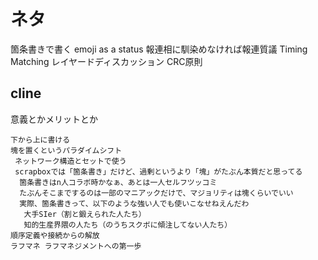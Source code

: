 # ネタ
箇条書きで書く
emoji as a status
報連相に馴染めなければ報連質議
Timing Matching
レイヤードディスカッション
CRC原則

## cline
意義とかメリットとか

```
下から上に書ける
塊を置くというパラダイムシフト
 ネットワーク構造とセットで使う
 scrapboxでは「箇条書き」だけど、過剰というより「塊」がたぶん本質だと思ってる
  箇条書きはn人コラボ時かなぁ、あとは一人セルフツッコミ
  たぶんそこまでするのは一部のマニアックだけで、マジョリティは塊くらいでいい
  実際、箇条書きって、以下のような強い人でも使いこなせねえんだわ
   大手SIer（割と鍛えられた人たち）
   知的生産界隈の人たち（のうちスクボに傾注してない人たち）
順序定義や接続からの解放
ラフマネ ラフマネジメントへの第一歩

```